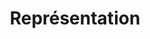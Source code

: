 ---
title: Représentation
permalink: /diagrammes-etats/#représentation
nav_order: 2
parent: Diagrammes d'états
---